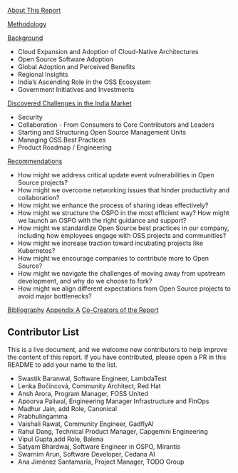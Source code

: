 [About This Report]()

[Methodology]()

[Background]()
  - Cloud Expansion and Adoption of Cloud-Native Architectures
  - Open Source Software Adoption
  - Global Adoption and Perceived Benefits
  - Regional Insights
  - India’s Ascending Role in the OSS Ecosystem
  - Government Initiatives and Investments
  
[Discovered Challenges in the India Market]()

  - Security
  - Collaboration - From Consumers to Core Contributors and Leaders
  - Starting and Structuring Open Source Management Units
  - Managing OSS Best Practices
  - Product Roadmap / Engineering
  
[Recommendations]()
  
  - How might we address critical update event vulnerabilities in Open Source projects?
  - How might we overcome networking issues that hinder productivity and collaboration?
  - How might we enhance the process of sharing ideas effectively?
  - How might we structure the OSPO in the most efficient way? How might we launch an OSPO with the right guidance and support?
  - How might we standardize Open Source best practices in our company, including how employees engage with OSS projects and communities?
  - How might we increase traction toward incubating projects like Kubernetes?
  - How might we encourage companies to contribute more to Open Source?
  - How might we navigate the challenges of moving away from upstream development, and why do we choose to fork?
  - How might we align different expectations from Open Source projects to avoid major bottlenecks?
   
[Bibliography]()
[Appendix A]()
[Co-Creators of the Report]()

## Contributor List

This is a live document, and we welcome new contributors to help improve the content of this report. If you have contributed, please open a PR in this README to add your name to the list.

- Swastik Baranwal, Software Engineer, LambdaTest 
- Lenka Bočincová, Community Architect, Red Hat
- Ansh Arora, Program Manager, FOSS United
- Apoorva Paliwal, Engineering Manager Infrastructure and FinOps
- Madhur Jain, add Role, Canonical
- Prabhulingamma
- Vaishali Rawat, Community Engineer, GadflyAI
- Rahul Dang, Technical Product Manager, Capgemini Engineering
- Vipul Gupta,add Role, Balena
- Satyam Bhardwaj, Software Engineer in OSPO, Mirantis
- Swarnim Arun, Software Developer, Cedana AI
- Ana Jiménez Santamaría, Project Manager, TODO Group

